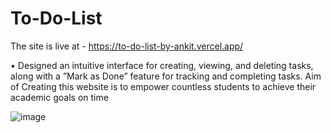 # To-Do-List
The site is live at - https://to-do-list-by-ankit.vercel.app/

• Designed an intuitive interface for creating, viewing, and deleting tasks, along with a ”Mark as Done” feature
for tracking and completing tasks. Aim of Creating this website is to empower countless students to achieve their academic goals on time

![image](https://github.com/ankitrajput16/To-Do-List/assets/100374153/8ea202ef-e4a1-4427-bfe6-dbf7f188fd1e)

